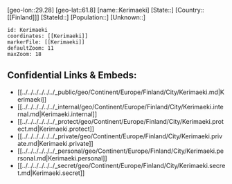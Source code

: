﻿---
location: [61.8,29.28]
mapzoom: [7,12] 
mapmarker: city 
type: City
tags:
- geo/City


SpocWebEntityId: 31391
isDeleted: false
confidential: public

---
[geo-lon::29.28]
[geo-lat::61.8]
[name::Kerimaeki]
[State::]
[Country::[[Finland]]]
[StateId::]
[Population::]
[Unknown::]


```leaflet
id: Kerimaeki
coordinates: [[Kerimaeki]]
markerFile: [[Kerimaeki]]
defaultZoom: 11 
maxZoom: 18
```


## Confidential Links & Embeds: 
- [[../../../../../../_public/geo/Continent/Europe/Finland/City/Kerimaeki.md|Kerimaeki]] 
- [[../../../../../../_internal/geo/Continent/Europe/Finland/City/Kerimaeki.internal.md|Kerimaeki.internal]] 
- [[../../../../../../_protect/geo/Continent/Europe/Finland/City/Kerimaeki.protect.md|Kerimaeki.protect]] 
- [[../../../../../../_private/geo/Continent/Europe/Finland/City/Kerimaeki.private.md|Kerimaeki.private]] 
- [[../../../../../../_personal/geo/Continent/Europe/Finland/City/Kerimaeki.personal.md|Kerimaeki.personal]] 
- [[../../../../../../_secret/geo/Continent/Europe/Finland/City/Kerimaeki.secret.md|Kerimaeki.secret]] 
